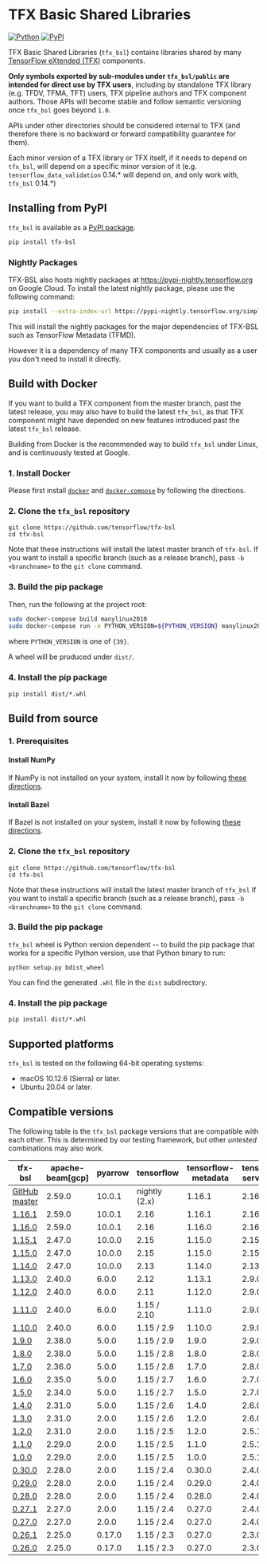 # TFX Basic Shared Libraries

[![Python](https://img.shields.io/badge/python%7C3.9%7C3.10%7C3.11-blue)](https://github.com/tensorflow/tfx-bsl)
[![PyPI](https://badge.fury.io/py/tfx-bsl.svg)](https://badge.fury.io/py/tfx-bsl)

TFX Basic Shared Libraries (`tfx_bsl`) contains libraries shared by many
[TensorFlow eXtended (TFX)](https://www.tensorflow.org/tfx) components.

__Only symbols exported by sub-modules under `tfx_bsl/public` are intended for
direct use by TFX users__, including by standalone TFX library (e.g. TFDV, TFMA,
TFT) users, TFX pipeline authors and TFX component authors. Those APIs will
become stable and follow semantic versioning once `tfx_bsl` goes beyond `1.0`.

APIs under other directories should be considered internal to TFX
(and therefore there is no backward or forward compatibility guarantee for
them).

Each minor version of a TFX library or TFX itself, if it needs to
depend on `tfx_bsl`, will depend on a specific minor version of it (e.g.
`tensorflow_data_validation` 0.14.\* will depend on, and only work with,
`tfx_bsl` 0.14.\*)

## Installing from PyPI

`tfx_bsl` is available as a [PyPI package](https://pypi.org/project/tfx-bsl/).

```bash
pip install tfx-bsl
```

### Nightly Packages

TFX-BSL also hosts nightly packages at https://pypi-nightly.tensorflow.org on
Google Cloud. To install the latest nightly package, please use the following
command:

```bash
pip install --extra-index-url https://pypi-nightly.tensorflow.org/simple tfx-bsl
```

This will install the nightly packages for the major dependencies of TFX-BSL
such as TensorFlow Metadata (TFMD).

However it is a dependency of many TFX components and usually as a user you
don't need to install it directly.

## Build with Docker

If you want to build a TFX component from the master branch, past the latest
release, you may also have to build the latest `tfx_bsl`, as that TFX component
might have depended on new features introduced past the latest `tfx_bsl`
release.

Building from Docker is the recommended way to build `tfx_bsl` under Linux,
and is continuously tested at Google.

### 1. Install Docker

Please first install [`docker`](https://docs.docker.com/install/) and
[`docker-compose`](https://docs.docker.com/compose/install/) by following the
directions.

### 2. Clone the `tfx_bsl` repository

```shell
git clone https://github.com/tensorflow/tfx-bsl
cd tfx-bsl
```

Note that these instructions will install the latest master branch of `tfx-bsl`.
If you want to install a specific branch (such as a release branch), pass
`-b <branchname>` to the `git clone` command.

### 3. Build the pip package

Then, run the following at the project root:

```bash
sudo docker-compose build manylinux2010
sudo docker-compose run -e PYTHON_VERSION=${PYTHON_VERSION} manylinux2010
```
where `PYTHON_VERSION` is one of `{39}`.

A wheel will be produced under `dist/`.

### 4. Install the pip package

```shell
pip install dist/*.whl
```

## Build from source

### 1. Prerequisites

#### Install NumPy

If NumPy is not installed on your system, install it now by following [these
directions](https://www.scipy.org/scipylib/download.html).

#### Install Bazel

If Bazel is not installed on your system, install it now by following [these
directions](https://bazel.build/versions/master/docs/install.html).


### 2. Clone the `tfx_bsl` repository

```shell
git clone https://github.com/tensorflow/tfx-bsl
cd tfx-bsl
```

Note that these instructions will install the latest master branch of `tfx_bsl`
If you want to install a specific branch (such as a release branch),
pass `-b <branchname>` to the `git clone` command.

### 3. Build the pip package

`tfx_bsl` wheel is Python version dependent -- to build the pip package that
works for a specific Python version, use that Python binary to run:
```shell
python setup.py bdist_wheel
```

You can find the generated `.whl` file in the `dist` subdirectory.

### 4. Install the pip package

```shell
pip install dist/*.whl
```

## Supported platforms

`tfx_bsl` is tested on the following 64-bit operating systems:

  * macOS 10.12.6 (Sierra) or later.
  * Ubuntu 20.04 or later.

## Compatible versions

The following table is the `tfx_bsl` package versions that are compatible with
each other. This is determined by our testing framework, but other *untested*
combinations may also work.

tfx-bsl                                                                         | apache-beam[gcp] | pyarrow  | tensorflow        | tensorflow-metadata | tensorflow-serving-api |
------------------------------------------------------------------------------- | -----------------| ---------|-------------------|---------------------|------------------------|
[GitHub master](https://github.com/tensorflow/tfx-bsl/blob/master/RELEASE.md)   | 2.59.0           | 10.0.1   | nightly (2.x)     | 1.16.1              | 2.16.1
[1.16.1](https://github.com/tensorflow/tfx-bsl/blob/v1.16.1/RELEASE.md)         | 2.59.0           | 10.0.1   | 2.16              | 1.16.1              | 2.16.1                |
[1.16.0](https://github.com/tensorflow/tfx-bsl/blob/v1.16.0/RELEASE.md)         | 2.59.0           | 10.0.1   | 2.16              | 1.16.0              | 2.16.1
[1.15.1](https://github.com/tensorflow/tfx-bsl/blob/v1.15.1/RELEASE.md)         | 2.47.0           | 10.0.0   | 2.15              | 1.15.0              | 2.15.1                 |
[1.15.0](https://github.com/tensorflow/tfx-bsl/blob/v1.15.0/RELEASE.md)         | 2.47.0           | 10.0.0   | 2.15              | 1.15.0              | 2.15.1                 |
[1.14.0](https://github.com/tensorflow/tfx-bsl/blob/v1.14.0/RELEASE.md)         | 2.47.0           | 10.0.0   | 2.13              | 1.14.0              | 2.13.0                 |
[1.13.0](https://github.com/tensorflow/tfx-bsl/blob/v1.13.0/RELEASE.md)         | 2.40.0           | 6.0.0    | 2.12              | 1.13.1              | 2.9.0                  |
[1.12.0](https://github.com/tensorflow/tfx-bsl/blob/v1.12.0/RELEASE.md)         | 2.40.0           | 6.0.0    | 2.11              | 1.12.0              | 2.9.0                  |
[1.11.0](https://github.com/tensorflow/tfx-bsl/blob/v1.11.0/RELEASE.md)         | 2.40.0           | 6.0.0    | 1.15 / 2.10       | 1.11.0              | 2.9.0                  |
[1.10.0](https://github.com/tensorflow/tfx-bsl/blob/v1.10.0/RELEASE.md)         | 2.40.0           | 6.0.0    | 1.15 / 2.9        | 1.10.0              | 2.9.0                  |
[1.9.0](https://github.com/tensorflow/tfx-bsl/blob/v1.9.0/RELEASE.md)           | 2.38.0           | 5.0.0    | 1.15 / 2.9        | 1.9.0               | 2.9.0                  |
[1.8.0](https://github.com/tensorflow/tfx-bsl/blob/v1.8.0/RELEASE.md)           | 2.38.0           | 5.0.0    | 1.15 / 2.8        | 1.8.0               | 2.8.0                  |
[1.7.0](https://github.com/tensorflow/tfx-bsl/blob/v1.7.0/RELEASE.md)           | 2.36.0           | 5.0.0    | 1.15 / 2.8        | 1.7.0               | 2.8.0                  |
[1.6.0](https://github.com/tensorflow/tfx-bsl/blob/v1.6.0/RELEASE.md)           | 2.35.0           | 5.0.0    | 1.15 / 2.7        | 1.6.0               | 2.7.0                  |
[1.5.0](https://github.com/tensorflow/tfx-bsl/blob/v1.4.0/RELEASE.md)           | 2.34.0           | 5.0.0    | 1.15 / 2.7        | 1.5.0               | 2.7.0                  |
[1.4.0](https://github.com/tensorflow/tfx-bsl/blob/v1.4.0/RELEASE.md)           | 2.31.0           | 5.0.0    | 1.15 / 2.6        | 1.4.0               | 2.6.0                  |
[1.3.0](https://github.com/tensorflow/tfx-bsl/blob/v1.3.0/RELEASE.md)           | 2.31.0           | 2.0.0    | 1.15 / 2.6        | 1.2.0               | 2.6.0                  |
[1.2.0](https://github.com/tensorflow/tfx-bsl/blob/v1.2.0/RELEASE.md)           | 2.31.0           | 2.0.0    | 1.15 / 2.5        | 1.2.0               | 2.5.1                  |
[1.1.0](https://github.com/tensorflow/tfx-bsl/blob/v1.1.0/RELEASE.md)           | 2.29.0           | 2.0.0    | 1.15 / 2.5        | 1.1.0               | 2.5.1                  |
[1.0.0](https://github.com/tensorflow/tfx-bsl/blob/v1.0.0/RELEASE.md)           | 2.29.0           | 2.0.0    | 1.15 / 2.5        | 1.0.0               | 2.5.1                  |
[0.30.0](https://github.com/tensorflow/tfx-bsl/blob/v0.30.0/RELEASE.md)         | 2.28.0           | 2.0.0    | 1.15 / 2.4        | 0.30.0              | 2.4.0                  |
[0.29.0](https://github.com/tensorflow/tfx-bsl/blob/v0.29.0/RELEASE.md)         | 2.28.0           | 2.0.0    | 1.15 / 2.4        | 0.29.0              | 2.4.0                  |
[0.28.0](https://github.com/tensorflow/tfx-bsl/blob/v0.28.0/RELEASE.md)         | 2.28.0           | 2.0.0    | 1.15 / 2.4        | 0.28.0              | 2.4.0                  |
[0.27.1](https://github.com/tensorflow/tfx-bsl/blob/v0.27.1/RELEASE.md)         | 2.27.0           | 2.0.0    | 1.15 / 2.4        | 0.27.0              | 2.4.0                  |
[0.27.0](https://github.com/tensorflow/tfx-bsl/blob/v0.27.0/RELEASE.md)         | 2.27.0           | 2.0.0    | 1.15 / 2.4        | 0.27.0              | 2.4.0                  |
[0.26.1](https://github.com/tensorflow/tfx-bsl/blob/v0.26.1/RELEASE.md)         | 2.25.0           | 0.17.0   | 1.15 / 2.3        | 0.27.0              | 2.3.0                  |
[0.26.0](https://github.com/tensorflow/tfx-bsl/blob/v0.26.0/RELEASE.md)         | 2.25.0           | 0.17.0   | 1.15 / 2.3        | 0.27.0              | 2.3.0                  |
